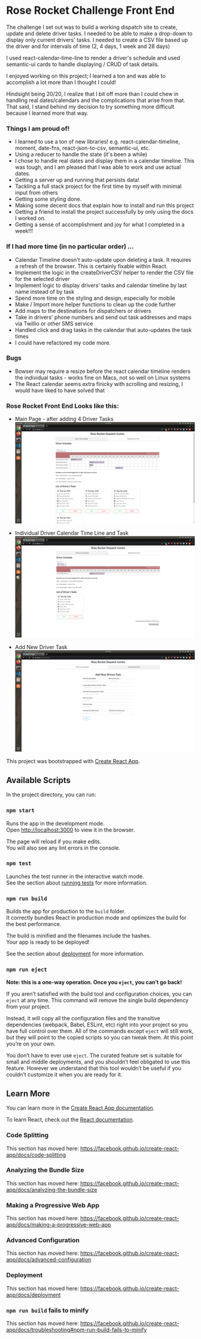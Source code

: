 # Rose Rocket Challenge Front End
The challenge I set out was to build a working dispatch site to create, update and delete driver tasks.  I needed to be able to make a drop-down to display only current drivers' tasks. I needed to create a CSV file based up the driver and for intervals of time (2, 4 days, 1 week and 28 days)

I used react-calendar-time-line to render a driver's schedule and used semantic-ui cards to handle displaying / CRUD of task details. 

I enjoyed working on this project; I learned a ton and was able to accomplish a lot more than I thought I could!

Hindsight being 20/20, I realize that I bit off more than I could chew in handling real dates/calendars and the complications that arise from that. That said, I stand behind my decision to try something more difficult because I learned more that way.


### Things I am proud of!
- I learned to use a ton of new libraries! e.g. react-calendar-timeline, moment, date-fns, react-json-to-csv, semantic-ui, etc.
- Using a reducer to handle the state (it's been a while)
- I chose to handle real dates and display them in a calendar timeline. This was tough, and I am pleased that I was able to work and use actual dates.
- Getting a server up and running that persists data!
- Tackling a full stack project for the first time by myself with minimal input from others
- Getting some styling done.
- Making some decent docs that explain how to install and run this project
- Getting a friend to install the project successfully by only using the docs I worked on.
- Getting a sense of accomplishment and joy for what I completed in a week!!!


### If I had more time (in no particular order) ...

- Calendar Timeline doesn't auto-update upon deleting a task.  It requires a refresh of the browser. This is certainly fixable within React.
- Implement the logic in the createDriverCSV helper to render the CSV file for the selected driver
- Implement logic to display drivers' tasks and calendar timeline by last name instead of by task 
- Spend more time on the styling and design, especially for mobile
- Make / Import more helper functions to clean up the code further
- Add maps to the destinations for dispatchers or drivers
- Take in drivers' phone numbers and send out task addresses and maps via Twillio or other SMS service
- Handled click and drag tasks in the calendar that auto-updates the task times
- I could have refactored my code more.

### Bugs
- Bowser may require a resize before the react calendar timeline renders the individual tasks - works fine on Macs, not so well on Linux systems
- The React calendar seems extra finicky with scrolling and resizing, I would have liked to have solved that

### Rose Rocket Front End Looks like this:
* Main Page - after adding 4 Driver Tasks
![Main Page - after adding 4 Driver Tasks](https://github.com/Don-Stevenson/rose-rocket-challenge/blob/master/public/docs/Main%20Page.png)

* Individual Driver Calendar Time Line and Task
![Individual Driver Calendar Time Line and Task](https://github.com/Don-Stevenson/rose-rocket-challenge/blob/master/public/docs/Individual%20Driver%20Task.png)

* Add New Driver Task
![Add New Driver Task](https://github.com/Don-Stevenson/rose-rocket-challenge/blob/master/public/docs/Add%20Driver%20Task.png)


This project was bootstrapped with [Create React App](https://github.com/facebook/create-react-app).

## Available Scripts

In the project directory, you can run:

### `npm start`

Runs the app in the development mode.<br />
Open [http://localhost:3000](http://localhost:3000) to view it in the browser.

The page will reload if you make edits.<br />
You will also see any lint errors in the console.

### `npm test`

Launches the test runner in the interactive watch mode.<br />
See the section about [running tests](https://facebook.github.io/create-react-app/docs/running-tests) for more information.

### `npm run build`

Builds the app for production to the `build` folder.<br />
It correctly bundles React in production mode and optimizes the build for the best performance.

The build is minified and the filenames include the hashes.<br />
Your app is ready to be deployed!

See the section about [deployment](https://facebook.github.io/create-react-app/docs/deployment) for more information.

### `npm run eject`

**Note: this is a one-way operation. Once you `eject`, you can’t go back!**

If you aren’t satisfied with the build tool and configuration choices, you can `eject` at any time. This command will remove the single build dependency from your project.

Instead, it will copy all the configuration files and the transitive dependencies (webpack, Babel, ESLint, etc) right into your project so you have full control over them. All of the commands except `eject` will still work, but they will point to the copied scripts so you can tweak them. At this point you’re on your own.

You don’t have to ever use `eject`. The curated feature set is suitable for small and middle deployments, and you shouldn’t feel obligated to use this feature. However we understand that this tool wouldn’t be useful if you couldn’t customize it when you are ready for it.

## Learn More

You can learn more in the [Create React App documentation](https://facebook.github.io/create-react-app/docs/getting-started).

To learn React, check out the [React documentation](https://reactjs.org/).

### Code Splitting

This section has moved here: https://facebook.github.io/create-react-app/docs/code-splitting

### Analyzing the Bundle Size

This section has moved here: https://facebook.github.io/create-react-app/docs/analyzing-the-bundle-size

### Making a Progressive Web App

This section has moved here: https://facebook.github.io/create-react-app/docs/making-a-progressive-web-app

### Advanced Configuration

This section has moved here: https://facebook.github.io/create-react-app/docs/advanced-configuration

### Deployment

This section has moved here: https://facebook.github.io/create-react-app/docs/deployment

### `npm run build` fails to minify

This section has moved here: https://facebook.github.io/create-react-app/docs/troubleshooting#npm-run-build-fails-to-minify
